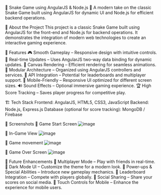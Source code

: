 🐍 Snake Game using AngularJS & Node.js
🚀 A modern take on the classic Snake Game built using AngularJS for dynamic UI and Node.js for efficient backend operations.

📌 About the Project
This project is a classic Snake Game built using AngularJS for the front-end and Node.js for backend operations. It demonstrates the integration of modern web technologies to create an interactive gaming experience.

🚀 Features
🎮 Smooth Gameplay – Responsive design with intuitive controls.
📡 Real-time Updates – Uses AngularJS two-way data binding for dynamic updates.
🎨 Canvas Rendering – Efficient rendering for seamless animations.
🔀 Modular Architecture – Organized using AngularJS controllers and services.
🔗 API Integration – Potential for leaderboards and multiplayer support.
📱 Mobile-Friendly – Responsive UI optimized for different screen sizes.
🔊 Sound Effects – Optional immersive gaming experience.
🏆 High Score Tracking – Saves player progress for competitive play.

🏗️ Tech Stack
Frontend: AngularJS, HTML5, CSS3, JavaScript
Backend: Node.js, Express.js
Database (optional for score tracking): MongoDB / Firebase

🎨 Screenshots
📌 Game Start Screen
![image](https://github.com/user-attachments/assets/7b2f10b7-b52e-45bb-9c63-2b7d991a703c)

📌 In-Game View
![image](https://github.com/user-attachments/assets/085b6255-1c9b-40be-9d66-eb64c89020a9)

📌 Game movement
![image](https://github.com/user-attachments/assets/17cafdeb-4d79-49fb-8608-59858c4632a8)

📌 Game Over Screen
![image](https://github.com/user-attachments/assets/014630a3-32f8-494f-bb6e-b47f1b8f56c2)

🚀 Future Enhancements
🔹 Multiplayer Mode – Play with friends in real-time.
🔹 Dark Mode UI – Customize the theme for a modern look.
🔹 Power-ups & Special Abilities – Introduce new gameplay mechanics.
🔹 Leaderboard Integration – Compete with players globally.
🔹 Social Sharing – Share your scores on social media.
🔹 Touch Controls for Mobile – Enhance the experience for mobile users.
